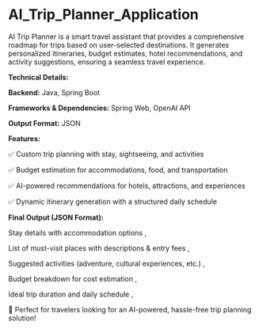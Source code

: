 # AI_Trip_Planner_Application



AI Trip Planner is a smart travel assistant that provides a comprehensive roadmap for trips based on user-selected destinations. It generates personalized itineraries, budget estimates, hotel recommendations, and activity suggestions, ensuring a seamless travel experience.

**Technical Details:**

**Backend:** Java, Spring Boot

**Frameworks & Dependencies:** Spring Web, OpenAI API

**Output Format:** JSON

**Features:**

✅ Custom trip planning with stay, sightseeing, and activities

✅ Budget estimation for accommodations, food, and transportation

✅ AI-powered recommendations for hotels, attractions, and experiences

✅ Dynamic itinerary generation with a structured daily schedule

**Final Output (JSON Format):**

Stay details with accommodation options ,

List of must-visit places with descriptions & entry fees ,

Suggested activities (adventure, cultural experiences, etc.) ,

Budget breakdown for cost estimation ,

Ideal trip duration and daily schedule ,

🚀 Perfect for travelers looking for an AI-powered, hassle-free trip planning solution!
